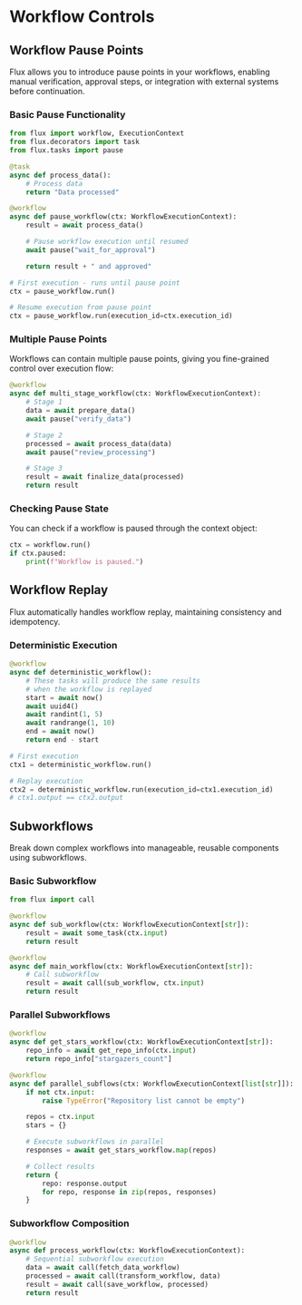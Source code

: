 # Workflow Controls

## Workflow Pause Points

Flux allows you to introduce pause points in your workflows, enabling manual verification, approval steps, or integration with external systems before continuation.

### Basic Pause Functionality

```python
from flux import workflow, ExecutionContext
from flux.decorators import task
from flux.tasks import pause

@task
async def process_data():
    # Process data
    return "Data processed"

@workflow
async def pause_workflow(ctx: WorkflowExecutionContext):
    result = await process_data()

    # Pause workflow execution until resumed
    await pause("wait_for_approval")

    return result + " and approved"

# First execution - runs until pause point
ctx = pause_workflow.run()

# Resume execution from pause point
ctx = pause_workflow.run(execution_id=ctx.execution_id)
```

### Multiple Pause Points

Workflows can contain multiple pause points, giving you fine-grained control over execution flow:

```python
@workflow
async def multi_stage_workflow(ctx: WorkflowExecutionContext):
    # Stage 1
    data = await prepare_data()
    await pause("verify_data")

    # Stage 2
    processed = await process_data(data)
    await pause("review_processing")

    # Stage 3
    result = await finalize_data(processed)
    return result
```

### Checking Pause State

You can check if a workflow is paused through the context object:

```python
ctx = workflow.run()
if ctx.paused:
    print(f"Workflow is paused.")
```

## Workflow Replay

Flux automatically handles workflow replay, maintaining consistency and idempotency.

### Deterministic Execution
```python
@workflow
async def deterministic_workflow():
    # These tasks will produce the same results
    # when the workflow is replayed
    start = await now()
    await uuid4()
    await randint(1, 5)
    await randrange(1, 10)
    end = await now()
    return end - start

# First execution
ctx1 = deterministic_workflow.run()

# Replay execution
ctx2 = deterministic_workflow.run(execution_id=ctx1.execution_id)
# ctx1.output == ctx2.output
```

## Subworkflows

Break down complex workflows into manageable, reusable components using subworkflows.

### Basic Subworkflow
```python
from flux import call

@workflow
async def sub_workflow(ctx: WorkflowExecutionContext[str]):
    result = await some_task(ctx.input)
    return result

@workflow
async def main_workflow(ctx: WorkflowExecutionContext[str]):
    # Call subworkflow
    result = await call(sub_workflow, ctx.input)
    return result
```

### Parallel Subworkflows
```python
@workflow
async def get_stars_workflow(ctx: WorkflowExecutionContext[str]):
    repo_info = await get_repo_info(ctx.input)
    return repo_info["stargazers_count"]

@workflow
async def parallel_subflows(ctx: WorkflowExecutionContext[list[str]]):
    if not ctx.input:
        raise TypeError("Repository list cannot be empty")

    repos = ctx.input
    stars = {}

    # Execute subworkflows in parallel
    responses = await get_stars_workflow.map(repos)

    # Collect results
    return {
        repo: response.output
        for repo, response in zip(repos, responses)
    }
```

### Subworkflow Composition
```python
@workflow
async def process_workflow(ctx: WorkflowExecutionContext):
    # Sequential subworkflow execution
    data = await call(fetch_data_workflow)
    processed = await call(transform_workflow, data)
    result = await call(save_workflow, processed)
    return result
```

